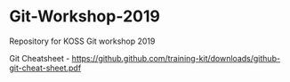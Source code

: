 # Git-Workshop-2019
Repository for KOSS Git workshop 2019

Git Cheatsheet - https://github.github.com/training-kit/downloads/github-git-cheat-sheet.pdf
